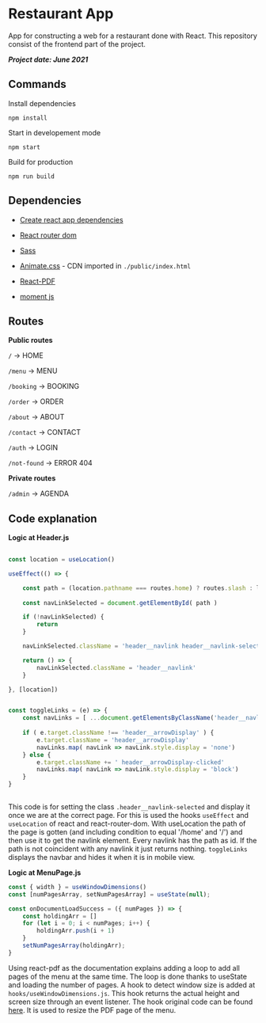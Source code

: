 # Restaurant App

App for constructing a web for a restaurant done with React.
This repository consist of the frontend part of the project.

***Project date: June 2021***

## Commands

Install dependencies
```
npm install
```

Start in developement mode
```
npm start
```

Build for production
```
npm run build
```


## Dependencies

- [Create react app dependencies](https://create-react-app.dev/docs/getting-started)

- [React router dom](https://reactrouter.com/web/guides/quick-start)

- [Sass](https://www.npmjs.com/package/sass)

- [Animate.css](https://animate.style/) - CDN imported in `./public/index.html`

- [React-PDF](https://www.npmjs.com/package/react-pdf)

- [moment js](https://momentjs.com/)


## Routes

**Public routes**

`/` -> HOME

`/menu` -> MENU

`/booking` -> BOOKING

`/order` -> ORDER

`/about` -> ABOUT

`/contact` -> CONTACT

`/auth` -> LOGIN

`/not-found` -> ERROR 404

**Private routes**

`/admin` -> AGENDA


## Code explanation

**Logic at Header.js**

```javascript
    
const location = useLocation()

useEffect(() => {

    const path = (location.pathname === routes.home) ? routes.slash : location.pathname
    
    const navLinkSelected = document.getElementById( path )

    if (!navLinkSelected) {
        return
    }

    navLinkSelected.className = 'header__navlink header__navlink-selected'

    return () => {
        navLinkSelected.className = 'header__navlink'
    }

}, [location])


const toggleLinks = (e) => {
    const navLinks = [ ...document.getElementsByClassName('header__navlink') ]
    
    if ( e.target.className !== 'header__arrowDisplay' ) {
        e.target.className = 'header__arrowDisplay'
        navLinks.map( navLink => navLink.style.display = 'none')
    } else {
        e.target.className += ' header__arrowDisplay-clicked'
        navLinks.map( navLink => navLink.style.display = 'block')
    }
}
    
```

This code is for setting the class `.header__navlink-selected` and display it once we are at the correct page.
For this is used the hooks `useEffect` and `useLocation` of react and react-router-dom.
With useLocation the path of the page is gotten (and including condition to equal '/home' and '/') and then use it to get the navlink element.
Every navlink has the path as id.
If the path is not coincident with any navlink it just returns nothing.
`toggleLinks` displays the navbar and hides it when it is in mobile view.


**Logic at MenuPage.js**

```javascript
const { width } = useWindowDimensions()
const [numPagesArray, setNumPagesArray] = useState(null);

const onDocumentLoadSuccess = ({ numPages }) => {
    const holdingArr = []
    for (let i = 0; i < numPages; i++) {
        holdingArr.push(i + 1)
    }
    setNumPagesArray(holdingArr);
}
```

Using react-pdf as the documentation explains adding a loop to add all pages of the menu at the same time.
The loop is done thanks to useState and loading the number of pages.
A hook to detect window size is added at `hooks/useWindowDimensions.js`.
This hook returns the actual height and screen size through an event listener.
The hook original code can be found [here](https://stackoverflow.com/questions/36862334/get-viewport-window-height-in-reactjs).
It is used to resize the PDF page of the menu.
